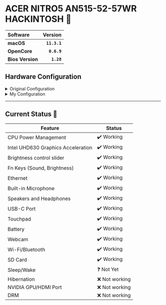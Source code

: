 # ACER NITRO5 AN515-52-57WR HACKINTOSH 🍎


| Software | Version |
| :-------------- | ------: |
| __macOS__ | __``11.3.1``__ |
| __OpenCore__ | __``0.6.9``__ |
| __Bios Version__ | __``1.28``__ |


## Hardware Configuration
<details>
<summary>Original Configuration</summary>

| Specifications | Detail                                                  |
| ------------------- | ------------------------------------------- |
| Computer model | Acer Nitro 5 AN515-52-57WR |
| Processor | Intel Core i5-8300H (Coffee Lake) 4 Core 8 Threads |
| Motherboard | CFL Freed CFS |
| Chipset | Intel HM370 (Cannon Lake-H) |
| BIOS Manufacturer | Insyde Corp |
| Memory | 8GB Kingston DDR4 2666MHz |
| Solid State Drive | SK Hynix 128GB M.2 2280 SATA |
| Hard Disk Drive | HGST 1TB 7200 RPM |
| Integrated Graphics | Intel UHD Graphics 630 (Coffee Lake-H GT2) |
| Discrete Graphics | NVIDIA GeForce GTX 1050 Ti 4GB GDDR5 |
| Monitor | AUO B156HAN06.1 FHD 1920x1080 (15.6 inch) |
| Sound Card | Realtek High Definition Audio ALC255 |
| Bluetooth | Intel 9560NGW Bluetooth 5.1 |
| Wireless Card | Intel Wireless AC 9560 160MHz |
| Network Card | RealTek RTL8168/8111 Gigabit Ethernet |
| SD Card Reader | RealTek RTS5287 PCI-E Card Reader |
| Trackpad | Synaptics SYNA7DB5 |
</details>

<details>
<summary>My Configuration</summary>

| Specifications | Detail                                                  |
| ------------------- | ------------------------------------------- |
| Memory | 16GB Hyperx Impact DDR4 3200mhz |
| Solid State Drive | Transcend 1TB TS1TMTE110S NVMe PCIe Gen3 |

</details>

-----

## Current Status 🍏

| Feature | Status |
| ------------- | ------------- |
| CPU Power Management | ✔️ Working |
| Intel UHD630 Graphics Acceleration | ✔️ Working |
| Brightness control slider | ✔️ Working |
| Fn Keys (Sound, Brightness) | ✔️ Working |
| Ethernet | ✔️ Working |
| Built-in Microphone | ✔️ Working |
| Speakers and Headphones | ✔️ Working |
| USB-C Port | ✔️ Working |
| Touchpad | ✔️ Working |
| Battery | ✔️ Working |
| Webcam | ✔️ Working |
| Wi-Fi/Bluetooth | ✔️ Working |
| SD Card | ✔️ Working |
| Sleep/Wake | ❓ Not Yet |
| Hibernation | ❌ Not working |
| NVIDIA GPU/HDMI Port | ❌ Not working |
| DRM | ❌ Not working |


